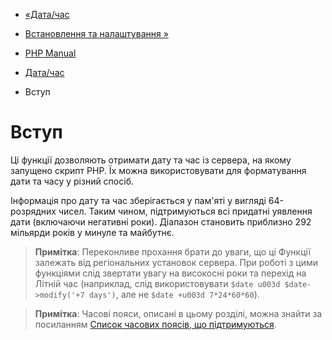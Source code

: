 - [«Дата/час](book.datetime.md)
- [Встановлення та налаштування »](datetime.setup.md)

- [PHP Manual](index.md)
- [Дата/час](book.datetime.md)
-   Вступ

# Вступ

Ці функції дозволяють отримати дату та час із сервера, на якому
запущено скрипт PHP. Їх можна використовувати для форматування дати та
часу у різний спосіб.

Інформація про дату та час зберігається у пам'яті у вигляді 64-розрядних чисел.
Таким чином, підтримуються всі придатні уявлення дати (включаючи
негативні роки). Діапазон становить приблизно 292 мільярди років у
минуле та майбутнє.

> **Примітка**: Переконливе прохання брати до уваги, що ці
> Функції залежать від регіональних установок сервера. При роботі з цими
> функціями слід звертати увагу на високосні роки та перехід на
> Літній час (наприклад, слід використовувати
> `$date u003d $date->modify('+7 days')`, але не `$date +u003d 7*24*60*60`).

> **Примітка**: Часові пояси, описані в цьому розділі, можна знайти
> за посиланням [Список часових поясів, що підтримуються](timezones.md).
